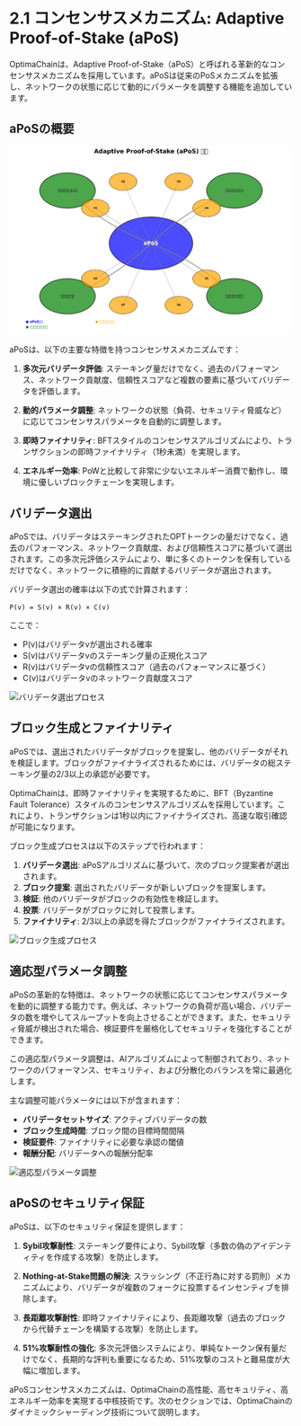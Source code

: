 # 2.1 コンセンサスメカニズム: Adaptive Proof-of-Stake (aPoS)

OptimaChainは、Adaptive Proof-of-Stake（aPoS）と呼ばれる革新的なコンセンサスメカニズムを採用しています。aPoSは従来のPoSメカニズムを拡張し、ネットワークの状態に応じて動的にパラメータを調整する機能を追加しています。

## aPoSの概要

![Adaptive Proof-of-Stake](../images/apos_overview.png)

aPoSは、以下の主要な特徴を持つコンセンサスメカニズムです：

1. **多次元バリデータ評価**: ステーキング量だけでなく、過去のパフォーマンス、ネットワーク貢献度、信頼性スコアなど複数の要素に基づいてバリデータを評価します。

2. **動的パラメータ調整**: ネットワークの状態（負荷、セキュリティ脅威など）に応じてコンセンサスパラメータを自動的に調整します。

3. **即時ファイナリティ**: BFTスタイルのコンセンサスアルゴリズムにより、トランザクションの即時ファイナリティ（1秒未満）を実現します。

4. **エネルギー効率**: PoWと比較して非常に少ないエネルギー消費で動作し、環境に優しいブロックチェーンを実現します。

## バリデータ選出

aPoSでは、バリデータはステーキングされたOPTトークンの量だけでなく、過去のパフォーマンス、ネットワーク貢献度、および信頼性スコアに基づいて選出されます。この多次元評価システムにより、単に多くのトークンを保有しているだけでなく、ネットワークに積極的に貢献するバリデータが選出されます。

バリデータ選出の確率は以下の式で計算されます：

```
P(v) = S(v) × R(v) × C(v)
```

ここで：
- P(v)はバリデータvが選出される確率
- S(v)はバリデータvのステーキング量の正規化スコア
- R(v)はバリデータvの信頼性スコア（過去のパフォーマンスに基づく）
- C(v)はバリデータvのネットワーク貢献度スコア

![バリデータ選出プロセス](../images/validator_selection.png)

## ブロック生成とファイナリティ

aPoSでは、選出されたバリデータがブロックを提案し、他のバリデータがそれを検証します。ブロックがファイナライズされるためには、バリデータの総ステーキング量の2/3以上の承認が必要です。

OptimaChainは、即時ファイナリティを実現するために、BFT（Byzantine Fault Tolerance）スタイルのコンセンサスアルゴリズムを採用しています。これにより、トランザクションは1秒以内にファイナライズされ、高速な取引確認が可能になります。

ブロック生成プロセスは以下のステップで行われます：

1. **バリデータ選出**: aPoSアルゴリズムに基づいて、次のブロック提案者が選出されます。
2. **ブロック提案**: 選出されたバリデータが新しいブロックを提案します。
3. **検証**: 他のバリデータがブロックの有効性を検証します。
4. **投票**: バリデータがブロックに対して投票します。
5. **ファイナリティ**: 2/3以上の承認を得たブロックがファイナライズされます。

![ブロック生成プロセス](../images/block_production.png)

## 適応型パラメータ調整

aPoSの革新的な特徴は、ネットワークの状態に応じてコンセンサスパラメータを動的に調整する能力です。例えば、ネットワークの負荷が高い場合、バリデータの数を増やしてスループットを向上させることができます。また、セキュリティ脅威が検出された場合、検証要件を厳格化してセキュリティを強化することができます。

この適応型パラメータ調整は、AIアルゴリズムによって制御されており、ネットワークのパフォーマンス、セキュリティ、および分散化のバランスを常に最適化します。

主な調整可能パラメータには以下が含まれます：

- **バリデータセットサイズ**: アクティブバリデータの数
- **ブロック生成時間**: ブロック間の目標時間間隔
- **検証要件**: ファイナリティに必要な承認の閾値
- **報酬分配**: バリデータへの報酬分配率

![適応型パラメータ調整](../images/adaptive_parameters.png)

## aPoSのセキュリティ保証

aPoSは、以下のセキュリティ保証を提供します：

1. **Sybil攻撃耐性**: ステーキング要件により、Sybil攻撃（多数の偽のアイデンティティを作成する攻撃）を防止します。

2. **Nothing-at-Stake問題の解決**: スラッシング（不正行為に対する罰則）メカニズムにより、バリデータが複数のフォークに投票するインセンティブを排除します。

3. **長距離攻撃耐性**: 即時ファイナリティにより、長距離攻撃（過去のブロックから代替チェーンを構築する攻撃）を防止します。

4. **51%攻撃耐性の強化**: 多次元評価システムにより、単純なトークン保有量だけでなく、長期的な評判も重要になるため、51%攻撃のコストと難易度が大幅に増加します。

aPoSコンセンサスメカニズムは、OptimaChainの高性能、高セキュリティ、高エネルギー効率を実現する中核技術です。次のセクションでは、OptimaChainのダイナミックシャーディング技術について説明します。